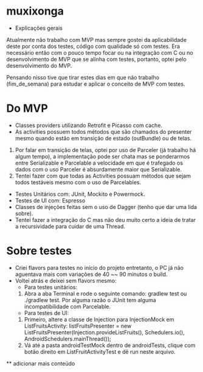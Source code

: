 # muxixonga

* Explicações gerais

Atualmente não trabalho com MVP mas sempre gostei da aplicabilidade deste por conta dos testes, código com qualidade só com testes. 
Era necessário então com o pouco tempo focar ou na integração com C ou no desenvolvimento de MVP que se alinha com testes, portanto, optei pelo desenvolvimento do MVP. 

Pensando nisso tive que tirar estes dias em que não trabalho (fim_de_semana) para estudar e aplicar o conceito de MVP com testes.

# Do MVP
- Classes providers utilizando Retrofit e Picasso com cache.
- As activities possuem todos métodos que são chamados do presenter mesmo quando estão em transição de estado (outBundle) ou de telas.
1. Por falar em transição de telas, optei por uso de Parceler (já trabalho há algum tempo), a implementação pode ser chata mas se ponderarmos entre Serializable e Parcelable a velocidade em que é trafegado os dados com o uso Parceler é absurdamente maior que Serializable.
2. Tentei fazer com que todas as Activities possuam métodos que sejam todos testáveis mesmo com o uso de Parcelables.
- Testes Unitários com: JUnit, Mockito e Powermock.
- Testes de UI com: Espresso
- Classes de injeções feitas sem o uso de Dagger (tenho que dar uma lida sobre).
- Tentei fazer a integração do C mas não deu muito certo a ideia de tratar a recursividade para cuidar de uma Thread.

# Sobre testes
- Criei flavors para testes no início do projeto entretanto, o PC já não aguentava mais com variações de 40 ~~ 90 minutos o build.
- Voltei atrás e deixei sem flavors mesmo:
  * Para testes unitários:
  1. Abra a aba Terminal e rode o seguinte comando: gradlew test ou ./gradlew test. Por alguma razão o JUnit tem alguma incompatibilidade com Parcelable.
  * Para testes de UI:
  1. Primeiro, altere a classe de Injection para InjectionMock em ListFruitsActivity:
    listFruitsPresenter = new ListFruitsPresenter(Injection.provideListFruits(), Schedulers.io(), AndroidSchedulers.mainThread());
  2. Vá até a pasta androidTestMock dentro de androidTests, clique com botão direito em ListFruitActivityTest e dê run neste arquivo.

** adicionar mais conteúdo
